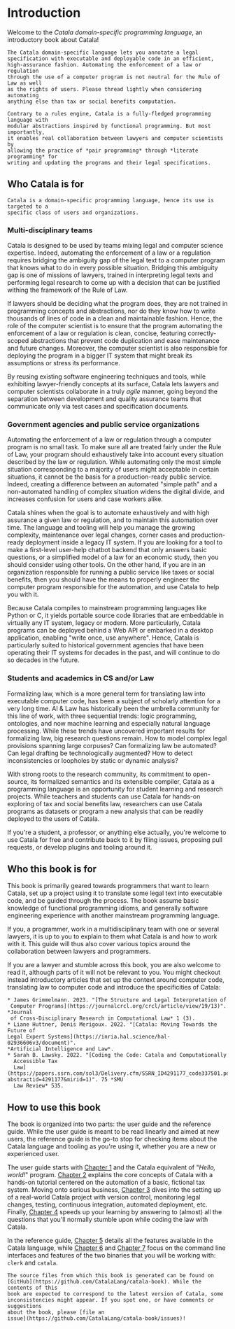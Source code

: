 # Introduction

Welcome to the *Catala domain-specific programming language*, an introductory
book about Catala!

~~~admonish abstract title="TL;DR"
The Catala domain-specific language lets you annotate a legal
specification with executable and deployable code in an efficient,
high-assurance fashion. Automating the enforcement of a law or regulation
through the use of a computer program is not neutral for the Rule of Law as well
as the rights of users. Please thread lightly when considering automating
anything else than tax or social benefits computation.

Contrary to a rules engine, Catala is a fully-fledged programming language with
modular abstractions inspired by functional programming. But most importantly,
it enables real collaboration between lawyers and computer scientists by
allowing the practice of *pair programming* through *literate programming* for
writing and updating the programs and their legal specifications.
~~~

## Who Catala is for

~~~admonish warning title="Catala is not a general-purpose programming language"
Catala is a domain-specific programming language, hence its use is targeted to a
specific class of users and organizations.
~~~

### Multi-disciplinary teams

Catala is designed to be used by teams mixing legal and computer science
expertise. Indeed, automating the enforcement of a law or a regulation requires
bridging the ambiguity gap of the legal text to a computer program that knows
what to do in every possible situation. Bridging this ambiguity gap is one
of missions of lawyers, trained in interpreting legal texts and performing
legal research to come up with a decision that can be justified withing the
framework of the Rule of Law.

If lawyers should be deciding what the program does, they are not trained in
programming concepts and abstractions, nor do they know how to write thousands
of lines of code in a clean and maintainable fashion. Hence, the role of the
computer scientist is to ensure that the program automating the enforcement of a
law or regulation is clean, concise, featuring correctly-scoped abstractions
that prevent code duplication and ease maintenance and future changes. Moreover,
the computer scientist is also responsible for deploying the program in a bigger
IT system that might break its assumptions or stress its performance.

By reusing existing software engineering techniques and tools, while exhibiting
lawyer-friendly concepts at its surface, Catala lets lawyers and computer
scientists collaborate in a truly *agile* manner, going beyond the separation
between development and quality assurance teams that communicate only via test
cases and specification documents.

### Government agencies and public service organizations

Automating the enforcement of a law or regulation through a computer program is
no small task. To make sure all are treated fairly under the Rule of Law, your
program should exhaustively take into account every situation described by the
law or regulation. While automating only the most simple situation corresponding
to a majority of users might acceptable in certain situations, it cannot be the
basis for a production-ready public service. Indeed, creating a difference
between an automated "simple path" and a non-automated handling of complex
situation widens the digital divide, and increases confusion for users and case
workers alike.

Catala shines when the goal is to automate exhaustively and with high assurance
a given law or regulation, and to maintain this automation over time. The
language and tooling will help you manage the growing complexity, maintenance
over legal changes, corner cases and production-ready deployment inside a legacy
IT system. If you are looking for a tool to make a first-level user-help chatbot
backend that only answers basic questions, or a simplified model of a law for an
economic study, then you should consider using other tools. On the other hand,
if you are in an organization responsible for running a public service like
taxes or social benefits, then you should have the means to properly engineer
the computer program responsible for the automation, and use Catala to help you
with it.

Because Catala compiles to mainstream programming languages like Python or C, it
yields portable source code libraries that are embeddable in virtually any IT
system, legacy or modern. More particularly, Catala programs can be deployed
behind a Web API or embarked in a desktop application, enabling "write once, use
anywhere". Hence, Catala is particularly suited to historical government
agencies that have been operating their IT systems for decades in the past, and
will continue to do so decades in the future.

### Students and academics in CS and/or Law

Formalizing law, which is a more general term for translating law into
executable computer code, has been a subject of scholarly attention for a very
long time. AI & Law has historically been the umbrella community for this line
of work, with three sequential trends: logic programming, ontologies, and now
machine learning and especially natural language processing. While these trends
have uncovered important results for formalizing law, big research questions
remain. How to model complex legal provisions spanning large corpuses? Can
formalizing law be automated? Can legal drafting be technologically augmented?
How to detect inconsistencies or loopholes by static or dynamic analysis?

With strong roots to the research community, its commitment to open-source, its
formalized semantics and its extensible compiler, Catala as a programming
language is an opportunity for student learning and research projects. While
teachers and students can use Catala for hands-on exploring of tax and social
benefits law, researchers can use Catala programs as datasets or program a new
analysis that can be readily deployed to the users of Catala.

If you're a student, a professor, or anything else actually, you're welcome to
use Catala for free and contribute back to it by filing issues, proposing pull
requests, or develop plugins and tooling around it.

## Who this book is for

This book is primarily geared towards programmers that want to learn Catala,
set up a project using it to translate some legal text into executable code, and
be guided through the process. The book assume basic knowledge of functional
programming idioms, and generally software engineering experience with another
mainstream programming language.

If you, a programmer, work in a multidisciplinary
team with one or several lawyers, it is up to you to explain to them what Catala
is and how to work with it. This guide will thus also cover various topics
around the collaboration between lawyers and programmers.

If you are a lawyer and stumble across this book, you are also welcome to read
it, although parts of it will not be relevant to you. You might checkout instead
introductory articles that set up the context around computer code, translating
law to computer code and introduce the specificities of Catala:


~~~admonish examples title="Lawyer-friendly publications about Catala and coding the law"
* James Grimmelmann. 2023. "[The Structure and Legal Interpretation of
 Computer Programs](https://journalcrcl.org/crcl/article/view/19/13)". *Journal
 of Cross-Disciplinary Research in Computational Law* 1 (3).
* Liane Huttner, Denis Merigoux. 2022. "[Catala: Moving Towards the Future of
Legal Expert Systems](https://inria.hal.science/hal-02936606v3/document)".
*Artificial Intelligence and Law*.
* Sarah B. Lawsky. 2022. "[Coding the Code: Catala and Computationally
  Accessible Tax
  Law](https://papers.ssrn.com/sol3/Delivery.cfm/SSRN_ID4291177_code337501.pdf?abstractid=4291177&mirid=1)". 75 *SMU
  Law Review* 535.
~~~

## How to use this book

The book is organized into two parts: the user guide and the reference guide.
While the user guide is meant to be read linearly and aimed at new users, the
reference guide is the go-to stop for checking items about the Catala language
and tooling as you're using it, whether you are a new or experienced user.

The user guide starts with [Chapter 1](./1-0-getting_started.md) and the Catala
equivalent of "*Hello, world!*" program. [Chapter 2](./2-0-tutorial.md) explains
the core concepts of Catala with a hands-on tutorial centered on the automation
of a basic, fictional tax system. Moving onto serious business, [Chapter
3](./3-project.md) dives into the setting up of a real-world Catala project with
version control, monitoring legal changes, testing, continuous integration,
automated deployment, etc. Finally, [Chapter 4](./4-0-howto.md) speeds up your
learning by answering to (almost) all the questions that you'll normally stumble
upon while coding the law with Catala.

In the reference guide, [Chapter 5](./5-catala.md) details all the features
available in the Catala language, while [Chapter 6](./6-compiler.md) and [Chapter
7](./7-clerk.md) focus on the command line interfaces and features of the two
binaries that you will be working with: `clerk` and `catala`.


~~~admonish  note title="Source code"
The source files from which this book is generated can be found on
[GitHub](https://github.com/CatalaLang/catala-book). While the contents of this
book are expected to correspond to the latest version of Catala, some
inconsistencies might appear. If you spot one, or have comments or suggestions
about the book, please [file an
issue](https://github.com/CatalaLang/catala-book/issues)!
~~~
